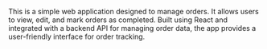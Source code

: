 This is a simple web application designed to manage orders. It allows users to view, edit, and mark orders as completed. Built using React and integrated with a backend API for managing order data, the app provides a user-friendly interface for order tracking.
